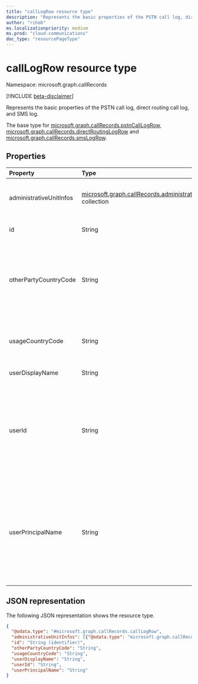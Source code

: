 ```yaml
---
title: "callLogRow resource type"
description: "Represents the basic properties of the PSTN call log, direct routing call log, and SMS log."
author: "rihob"
ms.localizationpriority: medium
ms.prod: "cloud-communications"
doc_type: "resourcePageType"
---
```


# callLogRow resource type

Namespace: microsoft.graph.callRecords

[!INCLUDE [beta-disclaimer](../../includes/beta-disclaimer.md)]

Represents the basic properties of the PSTN call log, direct routing call log, and SMS log.

The base type for [microsoft.graph.callRecords.pstnCallLogRow](callrecords-pstncalllogrow.md), [microsoft.graph.callRecords.directRoutingLogRow](callrecords-directroutinglogrow.md) and [microsoft.graph.callRecords.smsLogRow](callrecords-smslogrow.md).
## Properties

|Property|Type|Description|
|:---|:---|:---|
|administrativeUnitInfos| [microsoft.graph.callRecords.administrativeUnitInfo](callrecords-administrativeunitinfo.md) collection|Collection of administrative units associated to a call.|
|id|String|Unique call identifier (GUID).|
|otherPartyCountryCode|String|Country code of the caller for an incoming call, or callee for an outgoing call. For details, see [ISO 3166-1 alpha-2](https://en.wikipedia.org/wiki/ISO_3166-1_alpha-2).|
|usageCountryCode|String|Country code of the user. For details, see [ISO 3166-1 alpha-2](https://en.wikipedia.org/wiki/ISO_3166-1_alpha-2).|
|userDisplayName|String|Display name of the user.|
|userId|String|The unique identifier (GUID) of the user in Microsoft Entra ID. This and other user info will be null/empty for bot call types (`ucap_in`, `ucap_out`).|
|userPrincipalName|String|The user principal name (sign-in name) in Microsoft Entra ID. This is usually the same as the user's SIP address, and can be same as the user's e-mail address.|


## JSON representation

The following JSON representation shows the resource type.

<!-- {
  "blockType": "resource",
  "@odata.type": "microsoft.graph.callRecordscallLogRow",
  "keyProperty": "id"
}
-->

``` json
{
  "@odata.type": "#microsoft.graph.callRecords.callLogRow",
  "administrativeUnitInfos": [{"@odata.type": "microsoft.graph.callRecords.administrativeUnitInfo"}],
  "id": "String (identifier)",
  "otherPartyCountryCode": "String",
  "usageCountryCode": "String",
  "userDisplayName": "String",
  "userId": "String",
  "userPrincipalName": "String"
}
```
